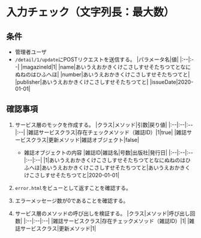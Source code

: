 # 入力チェック（文字列長：最大数）

## 条件
- 管理者ユーザ
- `/detail/1/update`にPOSTリクエストを送信する。
|パラメータ名|値|
|:--|:--|
|magazineId|1|
|name|あいうえおかきくけこさしすせそたちつてとなにぬねのはひふへほ|
|number|あいうえおかきくけこさしすせそたちつてと|
|publisher|あいうえおかきくけこさしすせそたちつてと|
|issueDate|2020-01-01|

## 確認事項
1. サービス層のモックを作成する。
|クラス|メソッド|引数|戻り値|
|:--|:--|:--|:--|
|雑誌サービスクラス|存在チェックメソッド（雑誌ID）|1|true|
|雑誌サービスクラス|更新メソッド|雑誌オブジェクト|false|

    - 雑誌オブジェクトの内容
    |雑誌ID|雑誌名|号数|出版社|発行日|
    |:--|:--|:--|:--|:--|
    |1|あいうえおかきくけこさしすせそたちつてとなにぬねのはひふへほ|あいうえおかきくけこさしすせそたちつてと|あいうえおかきくけこさしすせそたちつてと|2020-01-01|

1. `error.html`をビューとして返すことを確認する。

1. エラーメッセージ数が0であることを確認する。

1. サービス層のメソッドの呼び出しを検証する。
|クラス|メソッド|呼び出し回数|
|:--|:--|:--|
|雑誌サービスクラス|存在チェックメソッド（雑誌ID）|1|
|雑誌サービスクラス|更新メソッド|1|
